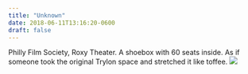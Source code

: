 ```yaml
---
title: "Unknown"
date: 2018-06-11T13:16:20-0600
draft: false
---
```


Philly Film Society, Roxy Theater. A shoebox with 60 seats inside. As if someone took the original Trylon space and stretched it like toffee.
![](/images/2018/928d7abafb.jpg)
